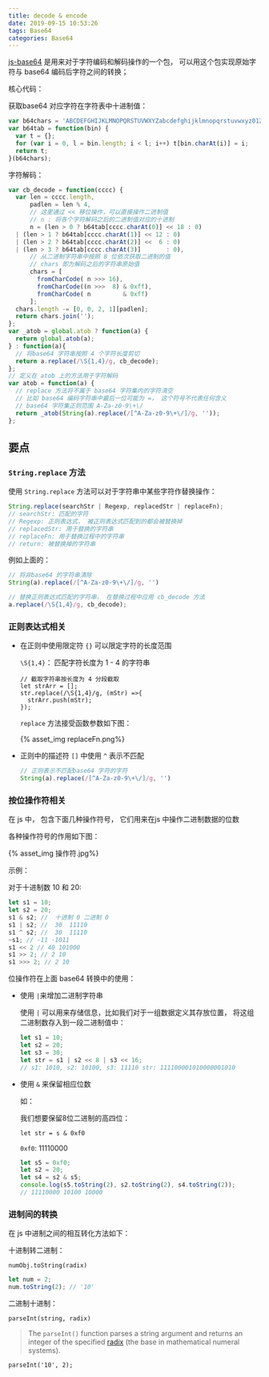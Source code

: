 ```yaml
---
title: decode & encode
date: 2019-09-15 10:53:26
tags: Base64
categories: Base64
---
```


[js-base64](<https://github.com/dankogai/js-base64>) 是用来对于字符编码和解码操作的一个包， 可以用这个包实现原始字符与 base64 编码后字符之间的转换；

核心代码：

获取base64 对应字符在字符表中十进制值：

```js
var b64chars = 'ABCDEFGHIJKLMNOPQRSTUVWXYZabcdefghijklmnopqrstuvwxyz0123456789+/';
var b64tab = function(bin) {
  var t = {};
  for (var i = 0, l = bin.length; i < l; i++) t[bin.charAt(i)] = i;
  return t;
}(b64chars);
```

字符解码：

```js
var cb_decode = function(cccc) {
  var len = cccc.length,
      padlen = len % 4,
      // 这里通过 << 移位操作，可以直接操作二进制值
      // n : 将各个字符解码之后的二进制值对应的十进制
      n = (len > 0 ? b64tab[cccc.charAt(0)] << 18 : 0)
  | (len > 1 ? b64tab[cccc.charAt(1)] << 12 : 0)
  | (len > 2 ? b64tab[cccc.charAt(2)] <<  6 : 0)
  | (len > 3 ? b64tab[cccc.charAt(3)]       : 0),
      // 从二进制字符串中按照 8 位依次获取二进制的值
      // chars 即为解码之后的字符串原始值
      chars = [
        fromCharCode( n >>> 16),
        fromCharCode((n >>>  8) & 0xff),
        fromCharCode( n         & 0xff)
      ];
  chars.length -= [0, 0, 2, 1][padlen];
  return chars.join('');
};
var _atob = global.atob ? function(a) {
  return global.atob(a);
} : function(a){
  // 将base64 字符串按照 4 个字符长度剪切
  return a.replace(/\S{1,4}/g, cb_decode);
};
// 定义在 atob 上的方法用于字符解码
var atob = function(a) {
  // replace 方法将不属于 base64 字符集内的字符清空
  // 比如 base64 编码字符串中最后一位可能为 =， 这个符号不代表任何含义
  // base64 字符集正则范围 A-Za-z0-9\+\/
  return _atob(String(a).replace(/[^A-Za-z0-9\+\/]/g, ''));
};
```

## 要点

### `String.replace`  方法

使用 `String.replace` 方法可以对于字符串中某些字符作替换操作：

```js
String.replace(searchStr | Regexp, replacedStr | replaceFn);
// searchStr: 匹配的字符
// Regexp: 正则表达式， 被正则表达式匹配到的都会被替换掉
// replacedStr: 用于替换的字符串
// replaceFn: 用于替换过程中的字符串
// return: 被替换掉的字符串
```

例如上面的：

```js
// 将非base64 的字符串清除
String(a).replace(/[^A-Za-z0-9\+\/]/g, '')
```

```js
// 替换正则表达式匹配的字符串， 在替换过程中应用 cb_decode 方法
a.replace(/\S{1,4}/g, cb_decode);
```

### 正则表达式相关

* 在正则中使用限定符 `{}` 可以限定字符的长度范围

  `\S{1,4}`： 匹配字符长度为 1 - 4 的字符串

  ```
  // 截取字符串按长度为 4 分段截取
  let strArr = [];
  str.replace(/\S{1,4}/g, (mStr) =>{
    strArr.push(mStr);
  });
  ```

  `replace` 方法接受函数参数如下图：

  {% asset_img replaceFn.png%}

* 正则中的描述符 `[]` 中使用 `^` 表示不匹配

  ```js
  // 正则表示不匹配base64 字符的字符
  String(a).replace(/[^A-Za-z0-9\+\/]/g, '')
  ```

### 按位操作符相关

在 js 中， 包含下面几种操作符号， 它们用来在js 中操作二进制数据的位数

各种操作符号的作用如下图：

{% asset_img 操作符.jpg%}

示例：

对于十进制数 10 和 20:

```js
let s1 = 10;
let s2 = 20;
s1 & s2; //  十进制 0 二进制 0
s1 | s2; //  30  11110
s1 ^ s2; //  30  11110
~s1; // -11 -1011
s1 << 2 // 40 101000
s1 >> 2; // 2 10
s1 >>> 2; // 2 10
```

位操作符在上面 base64 转换中的使用：

* 使用 `|`来增加二进制字符串

  使用  `|` 可以用来存储信息，比如我们对于一组数据定义其存放位置， 将这组二进制数存入到一段二进制值中：

  ```js
  let s1 = 10;
  let s2 = 20;
  let s3 = 30;
  let str = s1 | s2 << 8 | s3 << 16;
  // s1: 1010, s2: 10100, s3: 11110 str: 111100001010000001010
  ```

* 使用 `&` 来保留相应位数

  如：

  我们想要保留8位二进制的高四位：

  `let str = s & 0xf0` 

  `0xf0`: 11110000

  ```js
  let s5 = 0xf0;
  let s2 = 20;
  let s4 = s2 & s5;
  console.log(s5.toString(2), s2.toString(2), s4.toString(2));
  // 11110000 10100 10000
  ```

### 进制间的转换

在 js 中进制之间的相互转化方法如下：

十进制转二进制：

`numObj.toString(radix)`

```js
let num = 2;
num.toString(2); // '10'
```

二进制十进制：

`parseInt(string, radix)`

> The `parseInt()` function parses a string argument and returns an integer of the specified [radix](https://en.wikipedia.org/wiki/Radix) (the base in mathematical numeral systems).

```
parseInt('10', 2);
```




